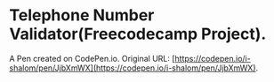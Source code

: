 # Telephone Number Validator(Freecodecamp Project).

A Pen created on CodePen.io. Original URL: [https://codepen.io/i-shalom/pen/JjbXmWX](https://codepen.io/i-shalom/pen/JjbXmWX).


